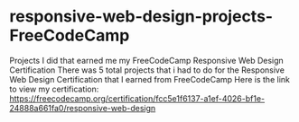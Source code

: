 # responsive-web-design-projects-FreeCodeCamp
Projects I did that earned me my FreeCodeCamp Responsive Web Design Certification
There was 5 total projects that i had to do for the Responsive Web Design Certification that I earned from FreeCodeCamp
Here is the link to view my certification: https://freecodecamp.org/certification/fcc5e1f6137-a1ef-4026-bf1e-24888a661fa0/responsive-web-design 
